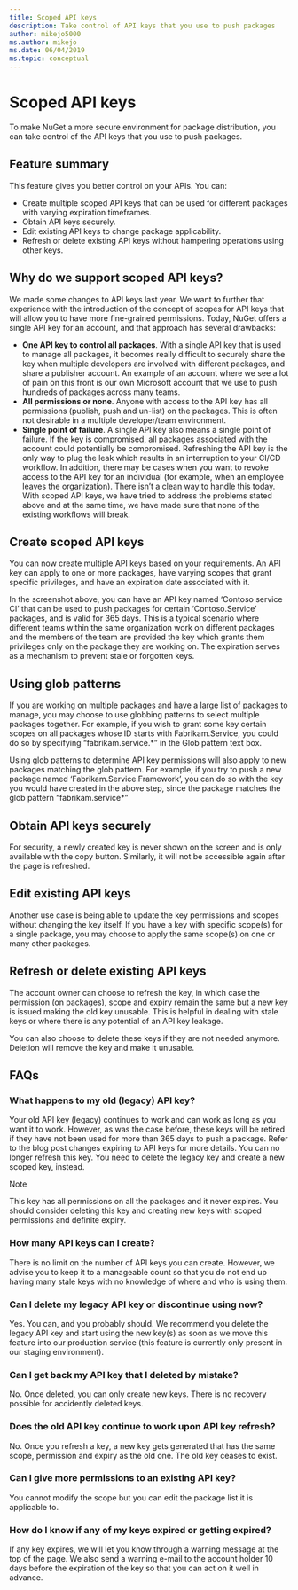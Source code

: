 ```yaml
---
title: Scoped API keys
description: Take control of API keys that you use to push packages
author: mikejo5000
ms.author: mikejo
ms.date: 06/04/2019
ms.topic: conceptual
---
```


# Scoped API keys

To make NuGet a more secure environment for package distribution, you can take control of the API keys that you use to push packages.

## Feature summary

This feature gives you better control on your APIs. You can:

- Create multiple scoped API keys that can be used for different packages with varying expiration timeframes.
- Obtain API keys securely.
- Edit existing API keys to change package applicability.
- Refresh or delete existing API keys without hampering operations using other keys.

## Why do we support scoped API keys?

We made some changes to API keys last year. We want to further that experience with the introduction of the concept of scopes for API keys that will allow you to have more fine-grained permissions. Today, NuGet offers a single API key for an account, and that approach has several drawbacks:

- **One API key to control all packages**. With a single API key that is used to manage all packages, it becomes really difficult to securely share the key when multiple developers are involved with different packages, and share a publisher account. An example of an account where we see a lot of pain on this front is our own Microsoft account that we use to push hundreds of packages across many teams.
- **All permissions or none**. Anyone with access to the API key has all permissions (publish, push and un-list) on the packages. This is often not desirable in a multiple developer/team environment.
- **Single point of failure**. A single API key also means a single point of failure. If the key is compromised, all packages associated with the account could potentially be compromised. Refreshing the API key is the only way to plug the leak which results in an interruption to your CI/CD workflow. In addition, there may be cases when you want to revoke access to the API key for an individual (for example, when an employee leaves the organization). There isn’t a clean way to handle this today.
With scoped API keys, we have tried to address the problems stated above and at the same time, we have made sure that none of the existing workflows will break.

## Create scoped API keys

You can now create multiple API keys based on your requirements. An API key can apply to one or more packages, have varying scopes that grant specific privileges, and have an expiration date associated with it.

In the screenshot above, you can have an API key named ‘Contoso service CI’ that can be used to push packages for certain ‘Contoso.Service’ packages, and is valid for 365 days. This is a typical scenario where different teams within the same organization work on different packages and the members of the team are provided the key which grants them privileges only on the package they are working on. The expiration serves as a mechanism to prevent stale or forgotten keys.

## Using glob patterns

If you are working on multiple packages and have a large list of packages to manage, you may choose to use globbing patterns to select multiple packages together. For example, if you wish to grant some key certain scopes on all packages whose ID starts with Fabrikam.Service, you could do so by specifying “fabrikam.service.*” in the Glob pattern text box.

Using glob patterns to determine API key permissions will also apply to new packages matching the glob pattern. For example, if you try to push a new package named ‘Fabrikam.Service.Framework’, you can do so with the key you would have created in the above step, since the package matches the glob pattern “fabrikam.service*”

## Obtain API keys securely

For security, a newly created key is never shown on the screen and is only available with the copy button. Similarly, it will not be accessible again after the page is refreshed.

## Edit existing API keys

Another use case is being able to update the key permissions and scopes without changing the key itself. If you have a key with specific scope(s) for a single package, you may choose to apply the same scope(s) on one or many other packages.

## Refresh or delete existing API keys

The account owner can choose to refresh the key, in which case the permission (on packages), scope and expiry remain the same but a new key is issued making the old key unusable. This is helpful in dealing with stale keys or where there is any potential of an API key leakage.

You can also choose to delete these keys if they are not needed anymore. Deletion will remove the key and make it unusable.

## FAQs

### What happens to my old (legacy) API key?

Your old API key (legacy) continues to work and can work as long as you want it to work. However, as was the case before, these keys will be retired if they have not been used for more than 365 days to push a package. Refer to the blog post changes expiring to API keys for more details. You can no longer refresh this key. You need to delete the legacy key and create a new scoped key, instead.

> [!Note]
> This key has all permissions on all the packages and it never expires. You should consider deleting this key and creating new keys with scoped permissions and definite expiry.

### How many API keys can I create?

There is no limit on the number of API keys you can create. However, we advise you to keep it to a manageable count so that you do not end up having many stale keys with no knowledge of where and who is using them.

### Can I delete my legacy API key or discontinue using now?

Yes. You can, and you probably should. We recommend you delete the legacy API key and start using the new key(s) as soon as we move this feature into our production service (this feature is currently only present in our staging environment).

### Can I get back my API key that I deleted by mistake?

No. Once deleted, you can only create new keys. There is no recovery possible for accidently deleted keys.

### Does the old API key continue to work upon API key refresh?

No. Once you refresh a key, a new key gets generated that has the same scope, permission and expiry as the old one. The old key ceases to exist.

### Can I give more permissions to an existing API key?

You cannot modify the scope but you can edit the package list it is applicable to.

### How do I know if any of my keys expired or getting expired?

If any key expires, we will let you know through a warning message at the top of the page. We also send a warning e-mail to the account holder 10 days before the expiration of the key so that you can act on it well in advance.